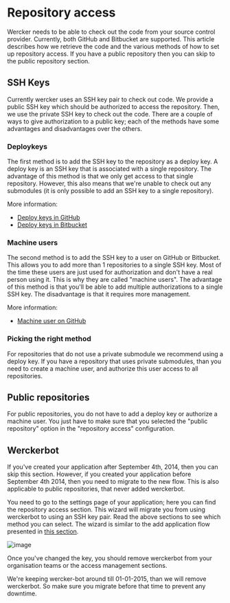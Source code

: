 # Repository access

Wercker needs to be able to check out the code from your source control provider.
Currently, both GitHub and Bitbucket are supported. This article describes how we
retrieve the code and the various methods of how to set up repository access. If you have a public
repository then you can skip to the public repository section.

## SSH Keys

Currently wercker uses an SSH key pair to check out code. We provide a public SSH
key which should be authorized to access the repository. Then, we use the private
SSH key to check out the code. There are a couple of ways to give authorization
to a public key; each of the methods have some advantages and disadvantages over
the others.

### Deploykeys

The first method is to add the SSH key to the repository as a deploy key. A
deploy key is an SSH key that is associated with a single repository. The advantage
of this method is that we only get access to that single repository. However,
this also means that we're unable to check out any submodules (it is only possible
to add an SSH key to a single repository).

More information:

- [Deploy keys in GitHub](https://developer.github.com/guides/managing-deploy-keys/#deploy-keys)
- [Deploy keys in Bitbucket](https://confluence.atlassian.com/display/BITBUCKET/Use+deployment+keys)

### Machine users

The second method is to add the SSH key to a user on GitHub or Bitbucket. This
allows you to add more than 1 repositories to a single SSH key. Most of the time
these users are just used for authorization and don't have a real person using
it. This is why they are called "machine users". The advantage of this method is
that you'll be able to add multiple authorizations to a single SSH key.
The disadvantage is that it requires more management.

More information:

- [Machine user on GitHub](https://developer.github.com/guides/managing-deploy-keys/#machine-users)

### Picking the right method

For repositories that do not use a private submodule we recommend using a deploy
key. If you have a repository that uses private submodules, than you need to
create a machine user, and authorize this user access to all repositories.

## Public repositories

For public repositories, you do not have to add a deploy key or authorize a
machine user. You just have to make sure that you selected the "public repository"
option in the "repository access" configuration.

## Werckerbot

If you've created your application after September 4th, 2014, then you can skip
this section. However, if you created your application before September 4th 2014, then you
need to migrate to the new flow. This is also applicable to public repositories,
that never added werckerbot.

You need to go to the settings page of your application; here you can find the
repository access section. This wizard will migrate you from using werckerbot to using
an SSH key pair. Read the above sections to see which method you can select.
The wizard is similar to the add application flow presented in [this section](/articles/gettingstarted/web.html).

![image](/images/articles/gettingstarted/repository_access.png)

Once you've changed the key, you should remove werckerbot from your organisation teams
or the access management sections.

We're keeping wercker-bot around till 01-01-2015, than we will remove
werckerbot. So make sure you migrate before that time to prevent any downtime.
